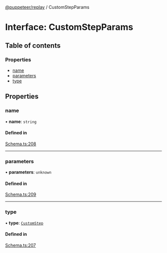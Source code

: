 [@puppeteer/replay](../README.md) / CustomStepParams

# Interface: CustomStepParams

## Table of contents

### Properties

- [name](CustomStepParams.md#name)
- [parameters](CustomStepParams.md#parameters)
- [type](CustomStepParams.md#type)

## Properties

### name

• **name**: `string`

#### Defined in

[Schema.ts:208](https://github.com/puppeteer/replay/blob/main/src/Schema.ts#L208)

---

### parameters

• **parameters**: `unknown`

#### Defined in

[Schema.ts:209](https://github.com/puppeteer/replay/blob/main/src/Schema.ts#L209)

---

### type

• **type**: [`CustomStep`](../enums/Schema.StepType.md#customstep)

#### Defined in

[Schema.ts:207](https://github.com/puppeteer/replay/blob/main/src/Schema.ts#L207)
